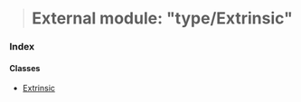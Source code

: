 > # External module: "type/Extrinsic"

### Index

#### Classes

* [Extrinsic](../classes/_type_extrinsic_.extrinsic.md)
